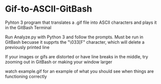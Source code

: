 # Gif-to-ASCII-GitBash
Pyhton 3 program that translates a .gif file into ASCII characters and plays it in the GitBash Terminal

Run Analyze.py with Python 3 and follow the prompts. Must be run in GitBash becuase it supprts the "\033[F" character, which will delete a previously printed line

If your images or gifs are distorted or have line breaks in the middle, try zooming out in GitBash or making your window larger

watch example.gif for an example of what you should see when things are functioning correctly 
